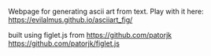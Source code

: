 Webpage for generating ascii art from text. 
Play with it here: https://evilalmus.github.io/asciiart_fig/

built using figlet.js from https://github.com/patorjk
https://github.com/patorjk/figlet.js

